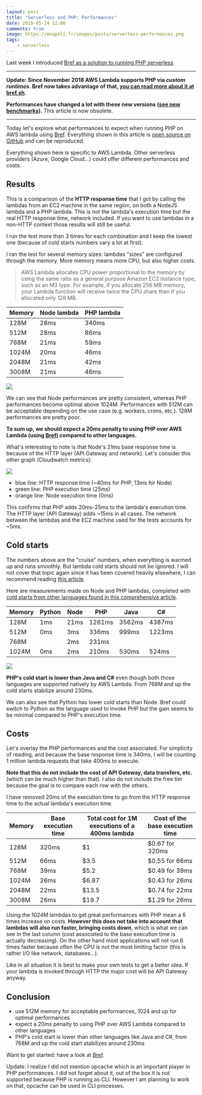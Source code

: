 ```yaml
---
layout: post
title: "Serverless and PHP: Performances"
date: 2018-05-24 12:00
comments: true
image: https://mnapoli.fr/images/posts/serverless-performances.png
tags:
    - serverless
---
```


Last week I introduced [Bref as a solution to running PHP serverless](/serverless-php/).

---

**Update: Since November 2018 AWS Lambda supports PHP via *custom runtimes*. Bref now takes advantage of that, [you can read more about it at bref.sh](https://bref.sh/).**

**Performances have changed a lot with these new versions ([see new benchmarks](https://bref.sh/docs/environment/performances.html)).** This article is now obsolete.

---

Today let's explore what performances to expect when running PHP on AWS lambda using [Bref](https://github.com/mnapoli/bref). Everything shown in this article is [open source on GitHub](https://github.com/mnapoli/bref-benchmark) and can be reproduced.

Everything shown here is specific to AWS Lambda. Other serverless providers (Azure, Google Cloud…) could offer different performances and costs.

<!--more-->

## Results

This is a comparison of the **HTTP response time** that I got by calling the lambdas from an EC2 machine in the same region, on both a NodeJS lambda and a PHP lambda. This is not the lambda's execution time but the real HTTP response time, network included. If you want to use lambdas in a non-HTTP context those results will still be useful.

I run the test more than 3 times for each combination and I keep the lowest one (because of cold starts numbers vary a lot at first).

I ran the test for several memory sizes: lambdas "sizes" are configured through the memory. More memory means more CPU, but also higher costs.

> AWS Lambda allocates CPU power proportional to the memory by using the same ratio as a general purpose Amazon EC2 instance type, such as an M3 type. For example, if you allocate 256 MB memory, your Lambda function will receive twice the CPU share than if you allocated only 128 MB.

| Memory | Node lambda | PHP lambda |
| ------ | ----------- | ---------- |
| 128M   | 28ms        | 340ms      |
| 512M   | 28ms        | 86ms       |
| 768M   | 21ms        | 59ms       |
| 1024M  | 20ms        | 46ms       |
| 2048M  | 21ms        | 42ms       |
| 3008M  | 21ms        | 46ms       |

![](/images/posts/serverless-performances.png)

We can see that Node performances are pretty consistent, whereas PHP performances become optimal above 1024M. Performances with 512M can be acceptable depending on the use case (e.g. workers, crons, etc.). 128M performances are pretty poor.

**To sum up, we should expect a 20ms penalty to using PHP over AWS Lambda (using [Bref](https://github.com/mnapoli/bref)) compared to other languages.**

What's interesting to note is that Node's 21ms base response time is because of the HTTP layer (API Gateway and network). Let's consider this other graph (Cloudwatch metrics):

![](/images/posts/serverless-cloudwatch.png)

- blue line: HTTP response time (~40ms for PHP, 13ms for Node)
- green line: PHP execution time (25ms)
- orange line: Node execution time (0ms)

This confirms that PHP adds 20ms-25ms to the lambda's execution time. The HTTP layer (API Gateway) adds ~15ms in all cases. The network between the lambdas and the EC2 machine used for the tests accounts for ~5ms.

## Cold starts

The numbers above are the "cruise" numbers, when everything is warmed up and runs smoothly. But lambda cold starts should not be ignored. I will not cover that topic again since it has been covered heavily elsewhere, I can recommend reading [this article](https://hackernoon.com/im-afraid-you-re-thinking-about-aws-lambda-cold-starts-all-wrong-7d907f278a4f).

Here are measurements made on Node and PHP lambdas, completed with [cold starts from other languages found in this comprehensive article](https://read.acloud.guru/does-coding-language-memory-or-package-size-affect-cold-starts-of-aws-lambda-a15e26d12c76).

| Memory | Python | Node | PHP    | Java   | C#     |
|--------|--------|------|--------|--------|--------|
| 128M   |    1ms | 21ms | 1261ms | 3562ms | 4387ms |
| 512M   |    0ms |  3ms |  336ms |  999ms | 1223ms |
| 768M   |        |  2ms |  231ms |        |        |
| 1024M  |    0ms |  2ms |  210ms |  530ms |  524ms |

![](/images/posts/serverless-coldstarts.png)

**PHP's cold start is lower than Java and C#** even though both those languages are supported natively by AWS Lambda. From 768M and up the cold starts stabilize around 230ms.

We can also see that Python has lower cold starts than Node. Bref could switch to Python as the language used to invoke PHP but the gain seems to be minimal compared to PHP's execution time.

## Costs

Let's overlay the PHP performances and the cost associated. For simplicity of reading, and because the base response time is 340ms, I will be counting 1 million lambda requests that take 400ms to execute.

**Note that this do not include the cost of API Gateway, data transfers, etc.** (which can be much higher than that). I also do not include the free tier because the goal is to compare each row with the others.

I have removed 20ms of the execution time to go from the HTTP response time to the actual lambda's execution time.

| Memory | Base execution time | Total cost for 1M executions of a 400ms lambda | Cost of the base execution time |
| ------ | ------------------- | ---------------------------------------------- | ------------------------------- |
| 128M   | 320ms               | $1                                             | $0.67 for 320ms                 |
| 512M   | 66ms                | $3.5                                           | $0.55 for 66ms                  |
| 768M   | 39ms                | $5.2                                           | $0.49 for 39ms                  |
| 1024M  | 26ms                | $6.87                                          | $0.43 for 26ms                  |
| 2048M  | 22ms                | $13.5                                          | $0.74 for 22ms                  |
| 3008M  | 26ms                | $19.7                                          | $1.29 for 26ms                  |

Using the 1024M lambdas to get great performances with PHP mean a 6 times increase on costs. **However this does not take into account that lambdas will also run faster, bringing costs down**, which is what we can see in the last column (cost associated to the base execution time is actually decreasing). On the other hand most applications will not run 6 times faster because often the CPU is not the most limiting factor (this is rather I/O like network, databases…).

Like in all situation it is best to make your own tests to get a better idea. If your lambda is invoked through HTTP the major cost will be API Gateway anyway.

## Conclusion

- use 512M memory for acceptable performances, 1024 and up for optimal performances
- expect a 20ms penalty to using PHP over AWS Lambda compared to other languages
- PHP's cold start is lower than other languages like Java and C#, from 768M and up the cold start stabilizes around 230ms

Want to get started: have a look at [Bref](https://github.com/mnapoli/bref).

Update: I realize I did not mention opcache which is an important player in PHP performances. I did not forget about it, out of the box it is not supported because PHP is running as CLI. However I am planning to work on that, opcache can be used in CLI processes.
